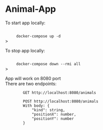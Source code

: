 <h1>Animal-App</h1>

<p>To start app locally:</p>
<code>
     docker-compose up -d
</code>>

<p>To stop app locally:</p>
<code>
     docker-compose down --rmi all
</code>>

<p>
    App will work on 8080 port <br/>
    There are two endpoints: <br/>
    <code>
        GET http://localhost:8080/animals
    </code>
    <code>
        POST http://localhost:8080/animals
        With body: {
            "kind": string,
            "positionX": number,
            "positionY": number
        }
    </code>
</p>




